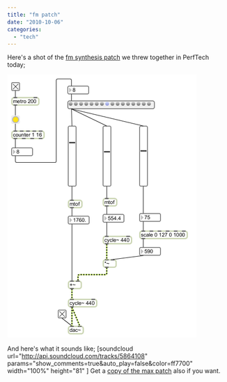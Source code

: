 ```yaml
---
title: "fm patch"
date: "2010-10-06"
categories: 
  - "tech"
---
```


Here's a shot of the [fm synthesis patch](http://www.soundonsound.com/sos/apr00/articles/synthsecrets.htm) we threw together in PerfTech today;

![](images/fmsurf1.png "fmsurf")

And here's what it sounds like; \[soundcloud url="http://api.soundcloud.com/tracks/5864108" params="show\_comments=true&auto\_play=false&color=ff7700" width="100%" height="81" \] Get a [copy of the max patch](http://dl.dropbox.com/u/301761/fmsurf.maxpat) also if you want.
